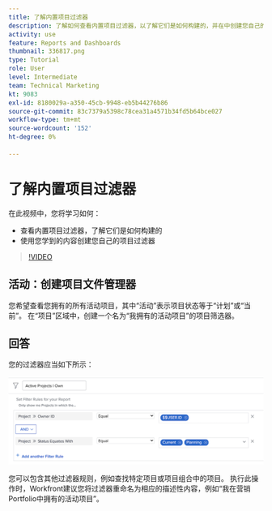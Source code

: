 ```yaml
---
title: 了解内置项目过滤器
description: 了解如何查看内置项目过滤器，以了解它们是如何构建的，并在中创建您自己的项目过滤器 [!DNL  Workfront].
activity: use
feature: Reports and Dashboards
thumbnail: 336817.png
type: Tutorial
role: User
level: Intermediate
team: Technical Marketing
kt: 9083
exl-id: 8180029a-a350-45cb-9948-eb5b44276b86
source-git-commit: 83c7379a5398c78cea31a4571b34fd5b64bce027
workflow-type: tm+mt
source-wordcount: '152'
ht-degree: 0%

---
```


# 了解内置项目过滤器

在此视频中，您将学习如何：

* 查看内置项目过滤器，了解它们是如何构建的
* 使用您学到的内容创建您自己的项目过滤器

>[!VIDEO](https://video.tv.adobe.com/v/336817/?quality=12)


## 活动：创建项目文件管理器

您希望查看您拥有的所有活动项目，其中“活动”表示项目状态等于“计划”或“当前”。 在“项目”区域中，创建一个名为“我拥有的活动项目”的项目筛选器。

## 回答

您的过滤器应当如下所示：

![用于创建项目过滤器的屏幕图像](assets/opening-built-in-project-filters-1.png)

您可以包含其他过滤器规则，例如查找特定项目或项目组合中的项目。 执行此操作时，Workfront建议您将过滤器重命名为相应的描述性内容，例如“我在营销Portfolio中拥有的活动项目”。
